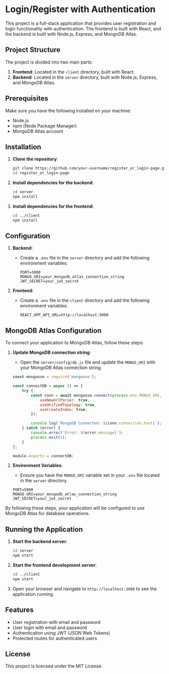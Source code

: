 # Login/Register with Authentication

This project is a full-stack application that provides user registration and login functionality with authentication. The frontend is built with React, and the backend is built with Node.js, Express, and MongoDB Atlas.

## Project Structure

The project is divided into two main parts:

1. **Frontend**: Located in the `client` directory, built with React.
2. **Backend**: Located in the `server` directory, built with Node.js, Express, and MongoDB Atlas.

## Prerequisites

Make sure you have the following installed on your machine:

- Node.js
- npm (Node Package Manager)
- MongoDB Atlas account

## Installation

1. **Clone the repository**:
    ```bash
    git clone https://github.com/your-username/register_or_login-page.git
    cd register_or_login-page
    ```

2. **Install dependencies for the backend**:
    ```bash
    cd server
    npm install
    ```

3. **Install dependencies for the frontend**:
    ```bash
    cd ../client
    npm install
    ```

## Configuration

1. **Backend**:
    - Create a `.env` file in the `server` directory and add the following environment variables:
        ```
        PORT=5000
        MONGO_URI=your_mongodb_atlas_connection_string
        JWT_SECRET=your_jwt_secret
        ```

2. **Frontend**:
    - Create a `.env` file in the `client` directory and add the following environment variables:
        ```
        REACT_APP_API_URL=http://localhost:5000
        ```

## MongoDB Atlas Configuration

To connect your application to MongoDB Atlas, follow these steps:

1. **Update MongoDB connection string**:
    - Open the `server/config/db.js` file and update the `MONGO_URI` with your MongoDB Atlas connection string.

    ```javascript
    const mongoose = require('mongoose');

    const connectDB = async () => {
        try {
            const conn = await mongoose.connect(process.env.MONGO_URI, {
                useNewUrlParser: true,
                useUnifiedTopology: true,
                useCreateIndex: true,
            });

            console.log(`MongoDB Connected: ${conn.connection.host}`);
        } catch (error) {
            console.error(`Error: ${error.message}`);
            process.exit(1);
        }
    };

    module.exports = connectDB;
    ```

2. **Environment Variables**:
    - Ensure you have the `MONGO_URI` variable set in your `.env` file located in the `server` directory.

    ```
    PORT=5000
    MONGO_URI=your_mongodb_atlas_connection_string
    JWT_SECRET=your_jwt_secret
    ```

By following these steps, your application will be configured to use MongoDB Atlas for database operations.


## Running the Application

1. **Start the backend server**:
    ```bash
    cd server
    npm start
    ```

2. **Start the frontend development server**:
    ```bash
    cd ../client
    npm start
    ```

3. Open your browser and navigate to `http://localhost:3000` to see the application running.

## Features

- User registration with email and password
- User login with email and password
- Authentication using JWT (JSON Web Tokens)
- Protected routes for authenticated users

## License

This project is licensed under the MIT License.
```